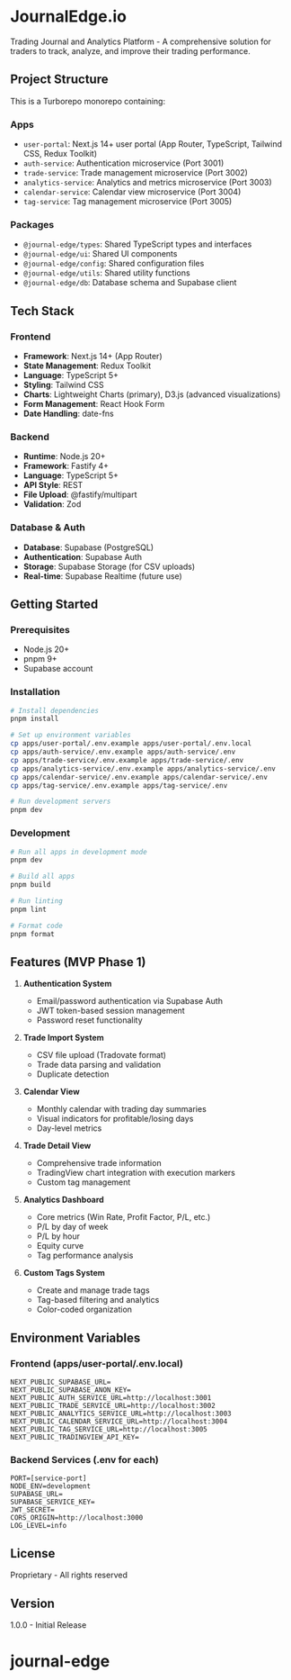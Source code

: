 # JournalEdge.io

Trading Journal and Analytics Platform - A comprehensive solution for traders to track, analyze, and improve their trading performance.

## Project Structure

This is a Turborepo monorepo containing:

### Apps
- `user-portal`: Next.js 14+ user portal (App Router, TypeScript, Tailwind CSS, Redux Toolkit)
- `auth-service`: Authentication microservice (Port 3001)
- `trade-service`: Trade management microservice (Port 3002)
- `analytics-service`: Analytics and metrics microservice (Port 3003)
- `calendar-service`: Calendar view microservice (Port 3004)
- `tag-service`: Tag management microservice (Port 3005)

### Packages
- `@journal-edge/types`: Shared TypeScript types and interfaces
- `@journal-edge/ui`: Shared UI components
- `@journal-edge/config`: Shared configuration files
- `@journal-edge/utils`: Shared utility functions
- `@journal-edge/db`: Database schema and Supabase client

## Tech Stack

### Frontend
- **Framework**: Next.js 14+ (App Router)
- **State Management**: Redux Toolkit
- **Language**: TypeScript 5+
- **Styling**: Tailwind CSS
- **Charts**: Lightweight Charts (primary), D3.js (advanced visualizations)
- **Form Management**: React Hook Form
- **Date Handling**: date-fns

### Backend
- **Runtime**: Node.js 20+
- **Framework**: Fastify 4+
- **Language**: TypeScript 5+
- **API Style**: REST
- **File Upload**: @fastify/multipart
- **Validation**: Zod

### Database & Auth
- **Database**: Supabase (PostgreSQL)
- **Authentication**: Supabase Auth
- **Storage**: Supabase Storage (for CSV uploads)
- **Real-time**: Supabase Realtime (future use)

## Getting Started

### Prerequisites
- Node.js 20+
- pnpm 9+
- Supabase account

### Installation

```bash
# Install dependencies
pnpm install

# Set up environment variables
cp apps/user-portal/.env.example apps/user-portal/.env.local
cp apps/auth-service/.env.example apps/auth-service/.env
cp apps/trade-service/.env.example apps/trade-service/.env
cp apps/analytics-service/.env.example apps/analytics-service/.env
cp apps/calendar-service/.env.example apps/calendar-service/.env
cp apps/tag-service/.env.example apps/tag-service/.env

# Run development servers
pnpm dev
```

### Development

```bash
# Run all apps in development mode
pnpm dev

# Build all apps
pnpm build

# Run linting
pnpm lint

# Format code
pnpm format
```

## Features (MVP Phase 1)

1. **Authentication System**
   - Email/password authentication via Supabase Auth
   - JWT token-based session management
   - Password reset functionality

2. **Trade Import System**
   - CSV file upload (Tradovate format)
   - Trade data parsing and validation
   - Duplicate detection

3. **Calendar View**
   - Monthly calendar with trading day summaries
   - Visual indicators for profitable/losing days
   - Day-level metrics

4. **Trade Detail View**
   - Comprehensive trade information
   - TradingView chart integration with execution markers
   - Custom tag management

5. **Analytics Dashboard**
   - Core metrics (Win Rate, Profit Factor, P/L, etc.)
   - P/L by day of week
   - P/L by hour
   - Equity curve
   - Tag performance analysis

6. **Custom Tags System**
   - Create and manage trade tags
   - Tag-based filtering and analytics
   - Color-coded organization

## Environment Variables

### Frontend (apps/user-portal/.env.local)
```
NEXT_PUBLIC_SUPABASE_URL=
NEXT_PUBLIC_SUPABASE_ANON_KEY=
NEXT_PUBLIC_AUTH_SERVICE_URL=http://localhost:3001
NEXT_PUBLIC_TRADE_SERVICE_URL=http://localhost:3002
NEXT_PUBLIC_ANALYTICS_SERVICE_URL=http://localhost:3003
NEXT_PUBLIC_CALENDAR_SERVICE_URL=http://localhost:3004
NEXT_PUBLIC_TAG_SERVICE_URL=http://localhost:3005
NEXT_PUBLIC_TRADINGVIEW_API_KEY=
```

### Backend Services (.env for each)
```
PORT=[service-port]
NODE_ENV=development
SUPABASE_URL=
SUPABASE_SERVICE_KEY=
JWT_SECRET=
CORS_ORIGIN=http://localhost:3000
LOG_LEVEL=info
```

## License

Proprietary - All rights reserved

## Version
1.0.0 - Initial Release
# journal-edge
